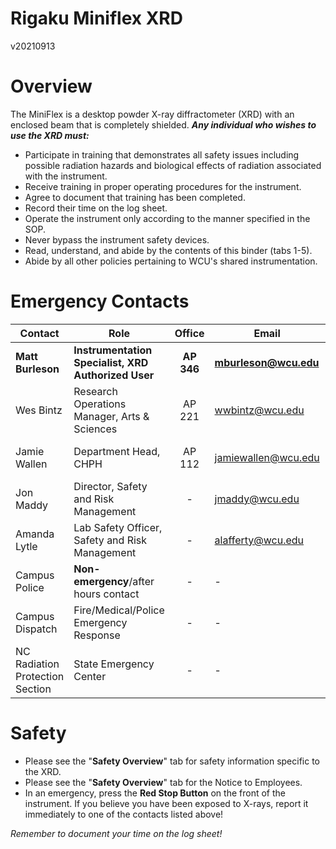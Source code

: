 Rigaku Miniflex XRD
============================

v20210913

# Overview

The MiniFlex is a desktop powder X-ray diffractometer (XRD) with an enclosed beam that is completely shielded.  ***Any individual who wishes to use the XRD must:***

- Participate in training that demonstrates all safety issues including possible radiation hazards and biological effects of radiation associated with the instrument.
- Receive training in proper operating procedures for the instrument.
- Agree to document that training has been completed.
- Record their time on the log sheet.
- Operate the instrument only according to the manner specified in the SOP.
- Never bypass the instrument safety devices.
- Read, understand, and abide by the contents of this binder (tabs 1-5).
- Abide by all other policies pertaining to WCU's shared instrumentation.

# Emergency Contacts

| Contact                         | Role                                                |   Office    | Email                | Phone            |
| ------------------------------- | --------------------------------------------------- |:-----------:| -------------------- | ---------------- |
| **Matt Burleson**               | **Instrumentation Specialist, XRD Authorized User** | **AP 346**  | **mburleson@wcu.edu**| **828-227-2239** |
| Wes Bintz                       | Research Operations Manager, Arts & Sciences        |   AP 221    | wwbintz@wcu.edu      | 828-227-2270     |
| Jamie Wallen                    | Department Head, CHPH                               |  AP 112     | jamiewallen@wcu.edu  | 828-227-3667     |
| Jon Maddy                       | Director, Safety and Risk Management                |      -      | jmaddy@wcu.edu       | 828-227-7442     |
| Amanda Lytle                    | Lab Safety Officer, Safety and Risk Management      |      -      | alafferty@wcu.edu    | 828-227-3645     |
| Campus Police                   | **Non-emergency**/after hours contact               |      -      | -                    | 828-227-730      |
| Campus Dispatch                 | Fire/Medical/Police Emergency Response              |      -      | -                    | 828-227-8911     |
| NC Radiation Protection Section | State Emergency Center                              |      -      | -                    | 800-858-0368     |

# Safety

- Please see the "**Safety Overview**" tab for safety information specific to the XRD.
- Please see the "**Safety Overview**" tab for the Notice to Employees.
- In an emergency, press the **Red Stop Button** on the front of the instrument.  If you believe you have been exposed to X-rays, report it immediately to one of the contacts listed above!

*Remember to document your time on the log sheet!*
